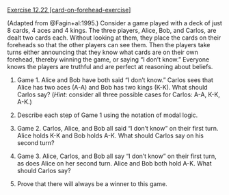 [Exercise 12.22 \[card-on-forehead-exercise\]](ex_22/)

(Adapted from @Fagin+al:1995.) Consider a game played
with a deck of just 8 cards, 4 aces and 4 kings. The three players,
Alice, Bob, and Carlos, are dealt two cards each. Without looking at
them, they place the cards on their foreheads so that the other players
can see them. Then the players take turns either announcing that they
know what cards are on their own forehead, thereby winning the game, or
saying “I don’t know.” Everyone knows the players are truthful and are
perfect at reasoning about beliefs.

1.  Game 1. Alice and Bob have both said “I don’t know.” Carlos sees
    that Alice has two aces (A-A) and Bob has two kings (K-K). What
    should Carlos say? (*Hint*: consider all three possible
    cases for Carlos: A-A, K-K, A-K.)

2.  Describe each step of Game 1 using the notation of modal logic.

3.  Game 2. Carlos, Alice, and Bob all said “I don’t know” on their
    first turn. Alice holds K-K and Bob holds A-K. What should Carlos
    say on his second turn?

4.  Game 3. Alice, Carlos, and Bob all say “I don’t know” on their first
    turn, as does Alice on her second turn. Alice and Bob both hold A-K.
    What should Carlos say?

5.  Prove that there will always be a winner to this game.
